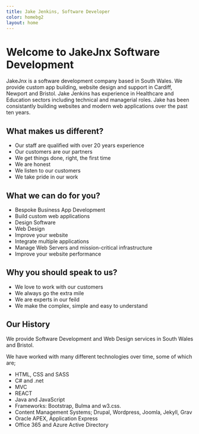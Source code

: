 ```yaml
---
title: Jake Jenkins, Software Developer
color: homebg2
layout: home
---
```


<h1>Welcome to JakeJnx Software Development</h1>
<p>
JakeJnx is a software development company based in South Wales.  We provide custom app building, website design and support in Cardiff, Newport and Bristol. Jake Jenkins has experience in Healthcare and Education sectors including technical and managerial roles. Jake has been consistantly building websites and modern web applications over the past ten years.</p>

<h2>What makes us different?</h2>
<ul>
<li>Our staff are qualified with over 20 years experience</li>
<li>Our customers are our partners</li>
<li>We get things done, right, the first time</li>
<li>We are honest</li>
<li>We listen to our customers</li>
<li>We take pride in our work</li>

</ul>

<h2>What we can do for you?</h2>
<ul>
<li>Bespoke Business App Development</li>
<li>Build custom web applications</li>
<li>Design Software</li>
<li>Web Design</li>
<li>Improve your website</li>
<li>Integrate multiple applications</li>
<li>Manage Web Servers and mission-critical infrastructure</li>
<li>Improve your website performance</li>
</ul>

<h2>Why you should speak to us?</h2>
<ul>
<li>We love to work with our customers</li>
<li>We always go the extra mile</li>
<li>We are experts in our feild</li>
<li>We make the complex, simple and easy to understand</li>
</ul>

<h2>Our History</h2>
<p>We provide Software Development and Web Design services in South Wales and Bristol.</p>
<p>We have worked with many different technologies over time, some of which are;</p>
<ul>
<li>HTML, CSS and SASS</li>
<li>C# and .net</li>
<li>MVC</li>
<li>REACT</li>
<li>Java and JavaScript</li>
<li>Frameworks: Bootstrap, Bulma and w3.css.</li>
<li>Content Management Systems; Drupal, Wordpress, Joomla, Jekyll, Grav</li>
<li>Oracle APEX, Application Express</li>
<li>Office 365 and Azure Active Directory</li>
</ul>